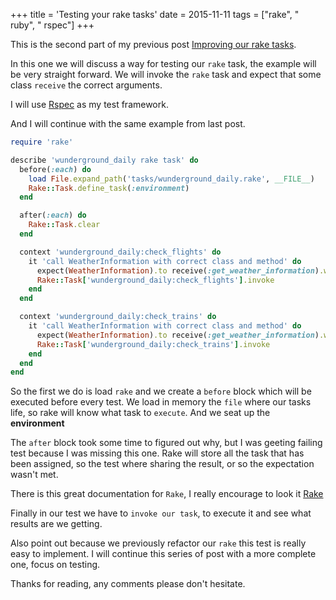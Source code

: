 +++
title = 'Testing your rake tasks'
date = 2015-11-11
tags = ["rake", " ruby", " rspec"]
+++

This is the second part of my previous post [Improving our rake tasks](http://gustavocaso.github.io/2015/11/improving-our-rake-tasks/).

In this one we will discuss a way for testing our `rake` task, the example will be very straight forward.
We will invoke the `rake` task and expect that some class `receive` the correct arguments.



I will use [Rspec](http://rspec.info/) as my test framework.

And I will continue with the same example from last post.


```ruby
require 'rake'

describe 'wunderground_daily rake task' do
  before(:each) do
    load File.expand_path('tasks/wunderground_daily.rake', __FILE__)
    Rake::Task.define_task(:environment)
  end

  after(:each) do
    Rake::Task.clear
  end

  context 'wunderground_daily:check_flights' do
    it 'call WeatherInformation with correct class and method' do
      expect(WeatherInformation).to receive(:get_weather_information).with(Pathify::Flight, :airport_destination)
      Rake::Task['wunderground_daily:check_flights'].invoke
    end
  end

  context 'wunderground_daily:check_trains' do
    it 'call WeatherInformation with correct class and method' do
      expect(WeatherInformation).to receive(:get_weather_information).with(Pathify::TrainReservation, :station_destination)
      Rake::Task['wunderground_daily:check_trains'].invoke
    end
  end
end
```

So the first we do is load `rake` and we create a `before` block which will be executed before every test.
We load in memory the `file` where our tasks life, so rake will know what task to `execute`. And we seat up the **environment**

The `after` block took some time to figured out why, but I was geeting failing test because I was missing this one. Rake will store all the task that has been assigned, so the test where sharing the result, or so the expectation wasn't met.

There is this great documentation for `Rake`, I really encourage to look it [Rake](http://ruby-doc.org/stdlib-1.9.3/libdoc/rake/rdoc/index.html)

Finally in our test we have to `invoke our task`, to execute it and see what results are we getting.

Also point out because we previously refactor our `rake` this test is really easy to implement.
I will continue this series of post with a more complete one, focus on testing.

Thanks for reading, any comments please don't hesitate.



